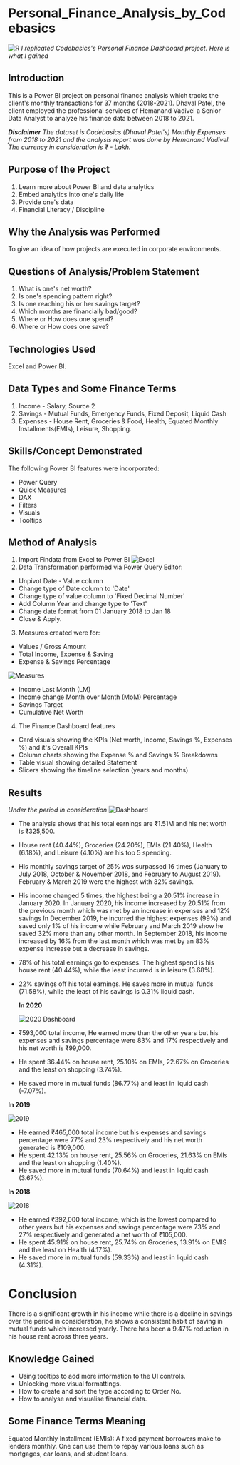 # Personal_Finance_Analysis_by_Codebasics
![R](https://github.com/MilaarAdedayo/Personal_Finance_Analysis_by_Codebasics/assets/101608507/1e1ed3c2-1ad6-44e8-ae94-f65d0c690b5a)
*I replicated Codebasics's Personal Finance Dashboard project. Here is what I gained*


## Introduction
This is a Power BI project on personal finance analysis which tracks the client's monthly transactions for 37 months (2018-2021).
Dhaval Patel, the client employed the professional services of Hemanand Vadivel a Senior Data Analyst to analyze his finance data between 2018 to 2021.

***Disclaimer*** *The dataset is Codebasics (Dhaval Patel's) Monthly Expenses from 2018 to 2021 and the analysis report was done by Hemanand Vadivel.
The currency in consideration is ₹ - Lakh.*

## Purpose of the Project
1. Learn more about Power BI and data analytics
2. Embed analytics into one's daily life
3. Provide one's data
4. Financial Literacy / Discipline

## Why the Analysis was Performed
To give an idea of how projects are executed in corporate environments.

## Questions of Analysis/Problem Statement
1. What is one's net worth?
2. Is one's spending pattern right?
3. Is one reaching his or her savings target?
4. Which months are financially bad/good?
5. Where or How does one spend?
6. Where or How does one save?

## Technologies Used
Excel and Power BI.

## Data Types and Some Finance Terms
1. Income - Salary, Source 2
2. Savings - Mutual Funds, Emergency Funds, Fixed Deposit, Liquid Cash 
3. Expenses - House Rent, Groceries & Food, Health, Equated Monthly Installments(EMIs), Leisure, Shopping.

## Skills/Concept Demonstrated
The following Power BI features were incorporated:
  - Power Query 
  - Quick Measures 
  - DAX
  - Filters
  - Visuals
  - Tooltips

## Method of Analysis
1. Import Findata from Excel to Power BI
![Excel](https://github.com/MilaarAdedayo/Personal_Finance_Analysis_by_Codebasics/assets/101608507/a888142f-dcd1-4436-841e-6f5fc43e6bfd)
2. Data Transformation performed via Power Query Editor:
  - Unpivot Date - Value column
  - Change type of Date column to 'Date'
  - Change type of value column to 'Fixed Decimal Number'
  - Add Column Year and change type to 'Text'
  - Change date format from 01 January 2018 to Jan 18
  - Close & Apply.
3. Measures created were for:
 - Values / Gross Amount
  - Total Income, Expense & Saving
  - Expense & Savings Percentage
    
   ![Measures](https://github.com/MilaarAdedayo/Personal_Finance_Analysis_by_Codebasics/assets/101608507/8dccfff5-0afe-4b3e-89cf-08029dfdd6b7)
  
  - Income Last Month (LM)
  - Income change Month over Month (MoM) Percentage
  - Savings Target
  - Cumulative Net Worth
4. The Finance Dashboard features 
  - Card visuals showing the KPIs (Net worth, Income, Savings %, Expenses %) and it's Overall KPIs
  - Column charts showing the Expense % and Savings % Breakdowns
  - Table visual showing detailed Statement
  - Slicers showing the timeline selection (years and months)

## Results
_Under the period in consideration_
![Dashboard](https://github.com/MilaarAdedayo/Personal_Finance_Analysis_by_Codebasics/assets/101608507/aedc6413-a40a-45d3-a54c-1a8e3814d280)
- The analysis shows that his total earnings are ₹1.51M and his net worth is ₹325,500.
- House rent (40.44%), Groceries (24.20%), EMIs (21.40%), Health (6.18%), and Leisure (4.10%) are his top 5 spending.
- His monthly savings target of 25% was surpassed 16 times (January to July 2018, October & November 2018, and February to August 2019).
  February & March 2019 were the highest with 32% savings.
- His income changed 5 times, the highest being a 20.51% increase in January 2020.
  In January 2020, his income increased by 20.51% from the previous month which was met by an increase in expenses and 12% savings 
  In December 2019, he incurred the highest expenses (99%) and saved only 1% of his income while February and March 2019 show he saved 32% more than any other month.
  In September 2018, his income increased by 16% from the last month which was met by an 83% expense increase but a decrease in savings.
- 78% of his total earnings go to expenses. The highest spend is his house rent (40.44%), while the least incurred is in leisure (3.68%).
- 22% savings off his total earnings. He saves more in mutual funds (71.58%), while the least of his savings is 0.31% liquid cash.

  **In 2020**
  
  ![2020 Dashboard](https://github.com/MilaarAdedayo/Personal_Finance_Analysis_by_Codebasics/assets/101608507/1d8d3793-2f45-41d3-92f9-1e5b6c8f8e7b)
- ₹593,000 total income, He earned more than the other years but his expenses and savings percentage were 83% and 17% respectively and his net worth is ₹99,000.
- He spent 36.44% on house rent, 25.10% on EMIs, 22.67% on Groceries and the least on shopping (3.74%).
- He saved more in mutual funds (86.77%) and least in liquid cash (-7.07%).

 **In 2019**
 
 ![2019](https://github.com/MilaarAdedayo/Personal_Finance_Analysis_by_Codebasics/assets/101608507/54e04595-05d5-48d6-a7f3-c23916cce035)
- He earned ₹465,000 total income but his expenses and savings percentage were 77% and 23% respectively and his net worth generated is ₹109,000.
- He spent 42.13% on house rent, 25.56% on Groceries, 21.63% on EMIs and the least on shopping (1.40%).
- He saved more in mutual funds (70.64%) and least in liquid cash (3.67%).

**In 2018**

![2018](https://github.com/MilaarAdedayo/Personal_Finance_Analysis_by_Codebasics/assets/101608507/36c28dc8-715d-4979-ad1c-73b40bfe0523)
- He earned ₹392,000 total income, which is the lowest compared to other years but his expenses and savings percentage were 73% and 27% respectively and generated a net worth of ₹105,000.
- He spent 45.91% on house rent, 25.74% on Groceries, 13.91% on EMIS and the least on Health (4.17%).
- He saved more in mutual funds (59.33%) and least in liquid cash (4.31%).

# Conclusion
There is a significant growth in his income while there is a decline in savings over the period in consideration, he shows a consistent habit of saving in mutual funds which increased yearly. There has been a 9.47% reduction in his house rent across three years.

## Knowledge Gained
- Using tooltips to add more information to the UI controls.
- Unlocking more visual formattings.
- How to create and sort the type according to Order No. 
- How to analyse and visualise financial data.

## Some Finance Terms Meaning
Equated Monthly Installment (EMIs): A fixed payment borrowers make to lenders monthly. One can use them to repay various loans such as mortgages, car loans, and student loans.

